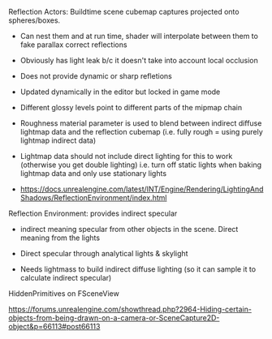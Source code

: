 Reflection Actors: Buildtime scene cubemap captures projected onto spheres/boxes.

- Can nest them and at run time, shader will interpolate between them to fake parallax correct reflections

- Obviously has light leak b/c it doesn't take into account local occlusion

- Does not provide dynamic or sharp refletions

- Updated dynamically in the editor but locked in game mode

- Different glossy levels point to different parts of the mipmap chain

- Roughness material parameter is used to blend between indirect diffuse lightmap data and the reflection cubemap (i.e. fully rough = using purely lightmap indirect data)

- Lightmap data should not include direct lighting for this to work (otherwise you get double lighting) i.e. turn off static lights when baking lightmap data and only use stationary lights

- <https://docs.unrealengine.com/latest/INT/Engine/Rendering/LightingAndShadows/ReflectionEnvironment/index.html>

Reflection Environment: provides indirect specular

- indirect meaning specular from other objects in the scene. Direct meaning from the lights

- Direct specular through analytical lights & skylight

- Needs lightmass to build indirect diffuse lighting (so it can sample it to calculate indirect specular)

HiddenPrimitives on FSceneView

<https://forums.unrealengine.com/showthread.php?2964-Hiding-certain-objects-from-being-drawn-on-a-camera-or-SceneCapture2D-object&p=66113#post66113>
